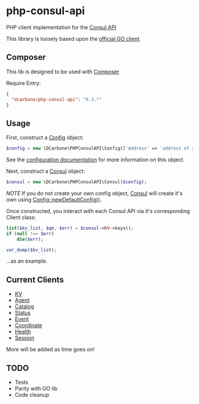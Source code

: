 # php-consul-api

PHP client implementation for the [Consul API](https://www.consul.io/docs/agent/http.html)

This library is loosely based upon the [official GO client](https://github.com/hashicorp/consul/tree/master/api).

## Composer

This lib is designed to be used with [Composer](https://getcomposer.org)

Require Entry:

```json
{
  "dcarbone/php-consul-api": "0.3.*"
}
```

## Usage

First, construct a [Config](./src/Config.php) object:

```php
$config = new \DCarbone\PHPConsulAPI\Config(['Address' => 'address of your consul agent']);
```

See the [configuration documentation](./docs/CONFIG.md) for more information on this object.

Next, construct a [Consul](./src/Consul.php) object:

```php
$consul = new \DCarbone\PHPConsulAPI\Consul($config);
```

*NOTE* If you do not create your own config object, [Consul](./src/Consul.php#L59) will create it's own
using [Config::newDefaultConfig()](../src/Config.php#L47).

Once constructed, you interact with each Consul API via it's corresponding Client class:

```php
list($kv_list, $qm, $err) = $consul->KV->keys();
if (null !== $err)
    die($err);

var_dump($kv_list);
```

...as an example.

## Current Clients

- [KV](./docs/KV.md)
- [Agent](./docs/AGENT.md)
- [Catalog](./docs/CATALOG.md)
- [Status](./docs/STATUS.md)
- [Event](./docs/EVENT.md)
- [Coordinate](./docs/COORDINATE.md)
- [Health](./docs/HEALTH.md)
- [Session](./docs/SESSION.md)

More will be added as time goes on!


## TODO

- Tests
- Parity with GO lib
- Code cleanup
